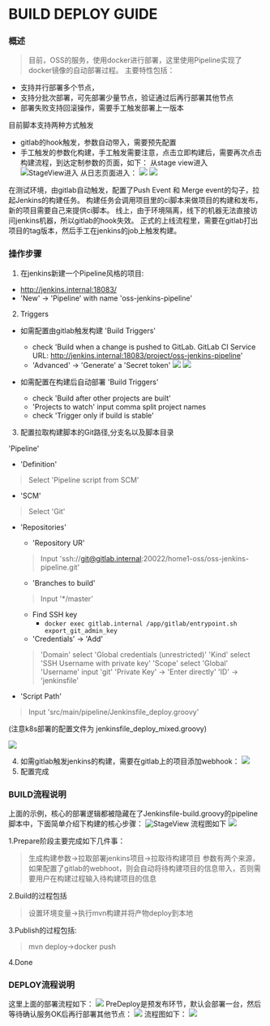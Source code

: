 # BUILD DEPLOY GUIDE

### 概述
> 目前，OSS的服务，使用docker进行部署，这里使用Pipeline实现了docker镜像的自动部署过程。
主要特性包括：

- 支持并行部署多个节点，
- 支持分批次部署，可先部署少量节点，验证通过后再行部署其他节点
- 部署失败支持回滚操作，需要手工触发部署上一版本

目前脚本支持两种方式触发
- gitlab的hook触发，参数自动带入，需要预先配置
- 手工触发的参数化构建，手工触发需要注意，点击立即构建后，需要再次点击构建流程，到达定制参数的页面，如下：
  从stage view进入
  ![StageView进入](image/stage_view.jpg)
  从日志页面进入：
  ![](image/console_view.png)
  ![](image/pick_up_your_parameter.png)

在测试环境，由gitlab自动触发，配置了Push Event 和 Merge event的勾子，拉起Jenkins的构建任务。
构建任务会调用项目里的ci脚本来做项目的构建和发布，新的项目需要自己来提供ci脚本。
线上，由于环境隔离，线下的机器无法直接访问jenkins机器，所以gitlab的hook失效。
正式的上线流程里，需要在gitlab打出项目的tag版本，然后手工在jenkins的job上触发构建。

### 操作步骤
1. 在jenkins新建一个Pipeline风格的项目:
- http://jenkins.internal:18083/
- 'New' -> 'Pipeline' with name 'oss-jenkins-pipeline'

2. Triggers

- 如需配置由gitlab触发构建
  'Build Triggers'
  - check 'Build when a change is pushed to GitLab. GitLab CI Service URL: http://jenkins.internal:18083/project/oss-jenkins-pipeline'
  - 'Advanced' -> 'Generate' a 'Secret token'
    ![](image/build_triggers.png)
    ![](image/build_triggers_gitlab_hook_token.png)

- 如需配置在构建后自动部署
  'Build Triggers'
  - check 'Build after other projects are built'
  - 'Projects to watch' input comma split project names
  - check 'Trigger only if build is stable'

3. 配置拉取构建脚本的Git路径,分支名以及脚本目录

'Pipeline' 
- 'Definition'
> Select 'Pipeline script from SCM'

- 'SCM'
> Select 'Git'
  - 'Repositories'
    + 'Repository UR'
    > Input 'ssh://git@gitlab.internal:20022/home1-oss/oss-jenkins-pipeline.git'
    + 'Branches to build'
    > Input '*/master'
    + Find SSH key
      - `docker exec gitlab.internal /app/gitlab/entrypoint.sh export_git_admin_key`
    + 'Credentials' -> 'Add'
    > 'Domain' select 'Global credentials (unrestricted)'
    > 'Kind' select 'SSH Username with private key'
    > 'Scope' select 'Global'
    > 'Username' input 'git'
    > 'Private Key' -> 'Enter directly'
    > 'ID' -> 'jenkinsfile'

- 'Script Path'
> Input 'src/main/pipeline/Jenkinsfile_deploy.groovy'

(注意k8s部署的配置文件为 jenkinsfile_deploy_mixed.groovy)

![](image/pipeline.png)

4. 如需gitlab触发jenkins的构建，需要在gitlab上的项目添加webhook：
![](image/gitlab_webhook.png)
5. 配置完成

### BUILD流程说明
上面的示例，核心的部署逻辑都被隐藏在了Jenkinsfile-build.groovy的pipeline脚本中，下面简单介绍下构建的核心步骤：
![StageView](image/14839321460541/14840637144394.png)
流程图如下
![](image/14839321460541/14850725742239.jpg)

1.Prepare阶段主要完成如下几件事：  
> 生成构建参数->拉取部署jenkins项目->拉取待构建项目
> 参数有两个来源，如果配置了gitlab的webhoot，则会自动将待构建项目的信息带入，否则需要用户在构建过程输入待构建项目的信息

2.Build的过程包括
> 设置环境变量->执行mvn构建并将产物deploy到本地

3.Publish的过程包括:  
> mvn deploy->docker push

4.Done

### DEPLOY流程说明
这里上面的部署流程如下：
![](image/14824771652340/14848188971225.jpg)
PreDeploy是预发布环节，默认会部署一台，然后等待确认服务OK后再行部署其他节点：
![](image/14824771652340/14848195238454.jpg)
流程图如下：
![](image/14824771652340/14850724862026.jpg)
